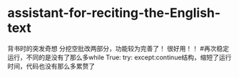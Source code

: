 # assistant-for-reciting-the-English-text
背书时的突发奇想
分挖空批改两部分，功能较为完善了！
很好用！！
#再次稳定运行，不同的是没有了那么多while True: try: except:continue结构，缩短了运行时间，代码也没有那么多累赘了
